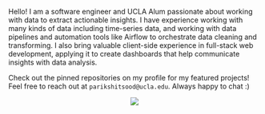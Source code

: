 <!-- <img src="intro.png" align="center" style="width:100%; max-width:100%;"/> -->
Hello! I am a software engineer and UCLA Alum passionate about working with data to extract actionable insights. I have experience working with many kinds of data including time-series data, and working with data pipelines and automation tools like Airflow to orchestrate data cleaning and transforming. I also bring valuable client-side experience in full-stack web development, applying it to create dashboards that help communicate insights with data analysis.

Check out the pinned repositories on my profile for my featured projects! Feel free to reach out at `parikshitsood@ucla.edu`. Always happy to chat :)

<div align="center">
<img src="https://github-readme-stats.vercel.app/api?username=parikshit-sood&show_icons=true&bg_color=0,00ff99,00ffff&text_color=1c1c22&icon_color=1c1c22&title_color=1c1c22&rank_icon=github&hide_border=true" />
</div>
